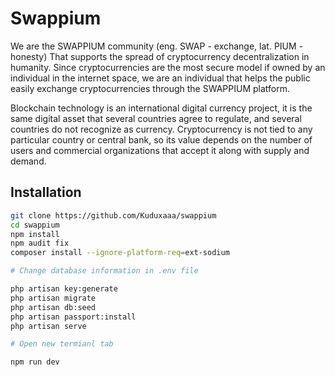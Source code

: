 # Swappium

We are the SWAPPIUM community (eng. SWAP - exchange, lat. PIUM - honesty) That supports the spread of cryptocurrency decentralization in humanity. Since cryptocurrencies are the most secure model if owned by an individual in the internet space, we are an individual that helps the public easily exchange cryptocurrencies through the SWAPPIUM platform.

Blockchain technology is an international digital currency project, it is the same digital asset that several countries agree to regulate, and several countries do not recognize as currency. Cryptocurrency is not tied to any particular country or central bank, so its value depends on the number of users and commercial organizations that accept it along with supply and demand. 

## Installation
```bash
git clone https://github.com/Kuduxaaa/swappium
cd swappium
npm install
npm audit fix
composer install --ignore-platform-req=ext-sodium

# Change database information in .env file

php artisan key:generate
php artisan migrate
php artisan db:seed
php artisan passport:install
php artisan serve

# Open new termianl tab

npm run dev
```
